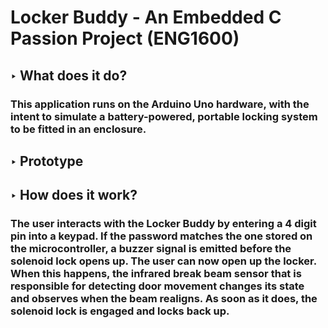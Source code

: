# Locker Buddy - An Embedded C Passion Project (ENG1600)
## ‣ What does it do?
###  This application runs on the Arduino Uno hardware, with the intent to simulate a battery-powered, portable locking system to be fitted in an enclosure.
## ‣ Prototype

## ‣ How does it work?
###  The user interacts with the Locker Buddy by entering a 4 digit pin into a keypad. If the password matches the one stored on the microcontroller, a buzzer signal is emitted before the solenoid lock opens up. The user can now open up the locker. When this happens, the infrared break beam sensor that is responsible for detecting door movement changes its state and observes when the beam realigns. As soon as it does, the solenoid lock is engaged and locks back up.
